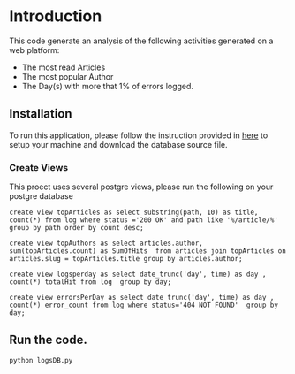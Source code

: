 # Introduction
This code generate an analysis of the following activities generated on a web platform:
* The most read Articles
* The most popular Author
* The Day(s) with more that 1% of errors logged.

## Installation
To run this application, please follow the instruction provided in [here](https://classroom.udacity.com/nanodegrees/nd004/parts/51200cee-6bb3-4b55-b469-7d4dd9ad7765/modules/c57b57d4-29a8-4c5f-9bb8-5d53df3e48f4/lessons/bc938915-0f7e-4550-a48f-82241ab649e3/concepts/a9cf98c8-0325-4c68-b972-58d5957f1a91) to setup your machine and download the database source file.
### Create Views
This proect uses several postgre views, please run the following on your postgre database
```
create view topArticles as select substring(path, 10) as title, count(*) from log where status ='200 OK' and path like '%/article/%' group by path order by count desc;

create view topAuthors as select articles.author, sum(topArticles.count) as SumOfHits  from articles join topArticles on articles.slug = topArticles.title group by articles.author;

create view logsperday as select date_trunc('day', time) as day ,  count(*) totalHit from log  group by day;

create view errorsPerDay as select date_trunc('day', time) as day , count(*) error_count from log where status='404 NOT FOUND'  group by day;
```
## Run the code.
`python logsDB.py`
